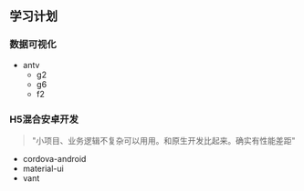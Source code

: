 ## 学习计划

### 数据可视化
- antv
  - g2
  - g6
  - f2
  
### H5混合安卓开发
>"小项目、业务逻辑不复杂可以用用。和原生开发比起来。确实有性能差距"
- cordova-android
- material-ui
- vant

